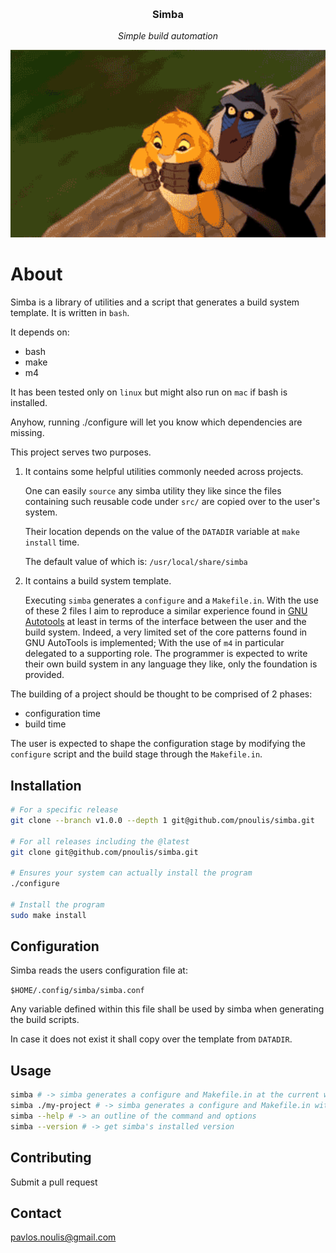 <a name='readme-top'></a>

<br />
<div align='center'>
  <h3 align='center'>Simba</h3>
  <p align='center'>
    <em>Simple build automation</em>
    <br/>
  </p>
</div>

<div align='center'>
  <img width="600px" height="300px" src='assets/simba-flies-away.gif' alt='Simbna gif'/>
</div>

# About

Simba is a library of utilities and a script that generates a build
system template. It is written in `bash`.

It depends on:

- bash
- make
- m4

It has been tested only on `linux` but might also run on `mac` if bash
is installed.

Anyhow, running ./configure will let you know which dependencies are
missing.

This project serves two purposes.

1. It contains some helpful utilities commonly needed across projects.

   One can easily `source` any simba utility they like since the files
   containing such reusable code under `src/` are copied over to the
   user's system.

   Their location depends on the value of the `DATADIR` variable at
   `make install` time.

   The default value of which is: `/usr/local/share/simba`

2. It contains a build system template.

   Executing `simba` generates a `configure` and a `Makefile.in`. With
   the use of these 2 files I aim to reproduce a similar experience
   found in [GNU Autotools](https://www.gnu.org/software/automake/manual/html_node/index.html)
   at least in terms of the interface between the user and the build
   system. Indeed, a very limited set of the core patterns found in
   GNU AutoTools is implemented; With the use of `m4` in particular
   delegated to a supporting role. The programmer is expected to write
   their own build system in any language they like, only the
   foundation is provided.


The building of a project should be thought to be comprised of 2 phases:

- configuration time
- build time

The user is expected to shape the configuration stage by modifying the
`configure` script and the build stage through the `Makefile.in`.

## Installation

```sh
# For a specific release
git clone --branch v1.0.0 --depth 1 git@github.com/pnoulis/simba.git

# For all releases including the @latest
git clone git@github.com/pnoulis/simba.git

# Ensures your system can actually install the program
./configure

# Install the program
sudo make install
```

## Configuration

Simba reads the users configuration file at:

`$HOME/.config/simba/simba.conf`

Any variable defined within this file shall be used by simba when
generating the build scripts.

In case it does not exist it shall copy over the template from
`DATADIR`.

## Usage

```sh
simba # -> simba generates a configure and Makefile.in at the current working directory
simba ./my-project # -> simba generates a configure and Makefile.in with 'my-project'
simba --help # -> an outline of the command and options
simba --version # -> get simba's installed version
```

## Contributing

Submit a pull request

## Contact

pavlos.noulis@gmail.com
